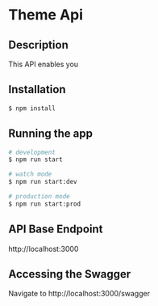 # Theme Api

## Description

This API enables you 

## Installation

```bash
$ npm install
```

## Running the app

```bash
# development
$ npm run start

# watch mode
$ npm run start:dev

# production mode
$ npm run start:prod
```

## API Base Endpoint

http://localhost:3000

## Accessing the Swagger

Navigate to http://localhost:3000/swagger
